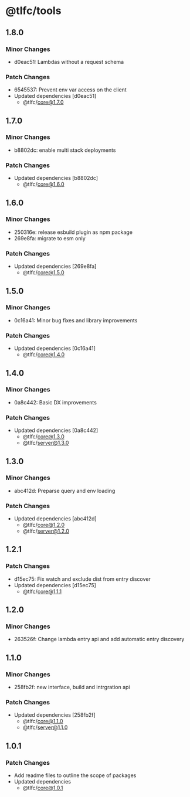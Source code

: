 # @tlfc/tools

## 1.8.0

### Minor Changes

- d0eac51: Lambdas without a request schema

### Patch Changes

- 6545537: Prevent env var access on the client
- Updated dependencies [d0eac51]
  - @tlfc/core@1.7.0

## 1.7.0

### Minor Changes

- b8802dc: enable multi stack deployments

### Patch Changes

- Updated dependencies [b8802dc]
  - @tlfc/core@1.6.0

## 1.6.0

### Minor Changes

- 250316e: release esbuild plugin as npm package
- 269e8fa: migrate to esm only

### Patch Changes

- Updated dependencies [269e8fa]
  - @tlfc/core@1.5.0

## 1.5.0

### Minor Changes

- 0c16a41: Minor bug fixes and library improvements

### Patch Changes

- Updated dependencies [0c16a41]
  - @tlfc/core@1.4.0

## 1.4.0

### Minor Changes

- 0a8c442: Basic DX improvements

### Patch Changes

- Updated dependencies [0a8c442]
  - @tlfc/core@1.3.0
  - @tlfc/server@1.3.0

## 1.3.0

### Minor Changes

- abc412d: Preparse query and env loading

### Patch Changes

- Updated dependencies [abc412d]
  - @tlfc/core@1.2.0
  - @tlfc/server@1.2.0

## 1.2.1

### Patch Changes

- d15ec75: Fix watch and exclude dist from entry discover
- Updated dependencies [d15ec75]
  - @tlfc/core@1.1.1

## 1.2.0

### Minor Changes

- 263526f: Change lambda entry api and add automatic entry discovery

## 1.1.0

### Minor Changes

- 258fb2f: new interface, build and intrgration api

### Patch Changes

- Updated dependencies [258fb2f]
  - @tlfc/core@1.1.0
  - @tlfc/server@1.1.0

## 1.0.1

### Patch Changes

- Add readme files to outline the scope of packages
- Updated dependencies
  - @tlfc/core@1.0.1
